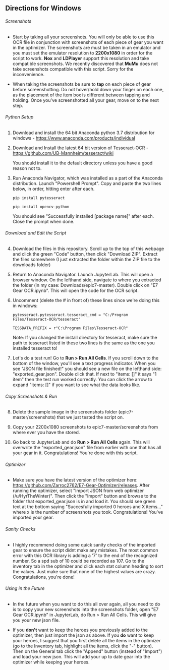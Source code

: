 ## Directions for Windows

###### Screenshots

* Start by taking all your screenshots. You will only be able to use this OCR file in conjunction with screenshots of each piece of gear you want in the optimizer. The screenshots are must be taken in an emulator and you must set the emulator resolution to **2200x1080** in order for the script to work. **Nox** and **LDPlayer** support this resolution and take compatible screenshots. We recently discovered that **MuMu** does not take screenshots compatible with this script. Sorry for the inconvenience.

* When taking the screenshots be sure to **tap** on each piece of gear before screenshotting. Do not hover/hold down your finger on each one, as the placement of the item box is different between tapping and holding. Once you've screenshotted all your gear, move on to the next step.

###### Python Setup

1. Download and install the 64 bit Anaconda python 3.7 distribution for windows - https://www.anaconda.com/products/individual

2. Download and Install the latest 64 bit version of Tesseract-OCR - https://github.com/UB-Mannheim/tesseract/wiki

    You should install it to the default directory unless you have a good reason not to.

3. Run Anaconda Navigator, which was installed as a part of the Anaconda distribution. Launch "Powershell Prompt". Copy and paste the two lines below, in order, hitting enter after each.

    ``pip install pytesseract``

    ``pip install opencv-python``

    You should see "Successfully installed [package name]" after each. Close the prompt when done.

###### Download and Edit the Script

4. Download the files in this repository. Scroll up to the top of this webpage and click the green "Code" button, then click "Download ZIP". Extract the files somewhere (I just extracted the folder within the ZIP file to the downloads folder)

5. Return to Anaconda Navigator. Launch JupyterLab. This will open a browser window. On the lefthand side, navigate to where you extracted the folder (in my case: Downloads/epic7-master). Double click on "E7 Gear OCR.ipynb". This will open the code for the OCR script.

6. Uncomment (delete the # in front of) these lines since we're doing this in windows:

    ``pytesseract.pytesseract.tesseract_cmd = "C:/Program Files/Tesseract-OCR/tesseract"``

    ``TESSDATA_PREFIX = r"C:\Program Files\Tesseract-OCR"``

    Note: If you changed the install directory for tesseract, make sure the path to tesseract listed in these two lines is the same as the one you installed tesseract to!

7. Let's do a test run! Go to **Run > Run All Cells**. If you scroll down to the bottom of the window, you'll see a text progress indicator. When you see "JSON file finished!" you should see a new file on the lefthand side: "exported_gear.json". Double click that. If next to "items: []" it says "1 item" then the test run worked correctly. You can click the arrow to expand "items: []" if you want to see what the data looks like.

###### Copy Screenshots & Run

8. Delete the sample image in the screenshots folder (epic7-master/screenshots) that we just tested the script on.

9. Copy your 2200x1080 screenshots to epic7-master/screenshots from where ever you have the stored.

10. Go back to JupyterLab and do **Run > Run All Cells** again. This will overwrite the "exported_gear.json" file from earlier with one that has all your gear in it. Congratulations! You're done with this script.

###### Optimizer

* Make sure you have the latest version of the optimizer here: https://github.com/Zarroc2762/E7-Gear-Optimizer/releases. After running the optimizer, select "Import JSON from web optimizer (/u/HyrTheWinter)". Then click the "Import" button and browse to the folder that exported_gear.json is in and load it. You should see green text at the bottom saying "Succesfully imported 0 heroes and X items..." where x is the number of screenshots you took. Congratulations! You've imported your gear.

###### Sanity Checks

* I highly recommend doing some quick sanity checks of the imported gear to ensure the script didnt make any mistakes. The most common error with this OCR library is adding a '7' to the end of the recognized number. So a spd sub of 10 could be recorded as 107. Go to the inventory tab in the optimizer and click each stat column heading to sort the values. Just make sure that none of the highest values are crazy. Congratulations, you're done!

###### Using in the Future

* In the future when you want to do this all over again, all you need to do is to copy your new screenshots into the screenshots folder, open "E7 Gear OCR.ipynb" in JupyterLab, do Run > Run All Cells. This will give you your new json file.

* If you **don't** want to keep the heroes you previously added to the optimizer, then just import the json as above. If you **do** want to keep your heroes, I suggest that you first delete all the items in the optimizer (go to the Inventory tab, highlight all the items, click the "-" button). Then on the General tab click the "Append" button (instead of "Import") and load your new json. This will add your up to date gear into the optimizer while keeping your heroes.
